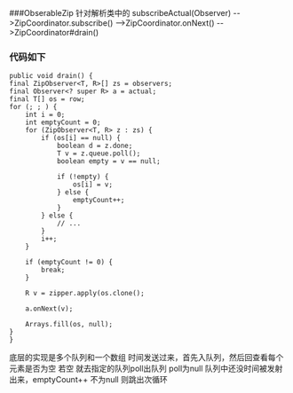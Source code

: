 ###ObserableZip 针对解析类中的
	subscribeActual(Observer)
	-->ZipCoordinator.subscribe()
	-->ZipCoordinator.onNext()
	-->ZipCoordinator#drain()
### 代码如下
	public void drain() {
    final ZipObserver<T, R>[] zs = observers;
    final Observer<? super R> a = actual;
    final T[] os = row;
    for (; ; ) {
        int i = 0;
        int emptyCount = 0;
        for (ZipObserver<T, R> z : zs) {
            if (os[i] == null) {
                boolean d = z.done;
                T v = z.queue.poll();
                boolean empty = v == null;

                if (!empty) {
                    os[i] = v;
                } else {
                    emptyCount++;
                }
            } else {
                // ...
            }
            i++;
        }

        if (emptyCount != 0) {
            break;
        }

        R v = zipper.apply(os.clone();

        a.onNext(v);

        Arrays.fill(os, null);
    }
	}
底层的实现是多个队列和一个数组
时间发送过来，首先入队列，然后回查看每个元素是否为空
若空 就去指定的队列poll出队列
 poll为null 队列中还没时间被发射出来，emptyCount++
不为null 则跳出次循环
